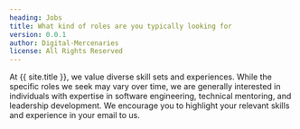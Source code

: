 ```yaml
---
heading: Jobs
title: What kind of roles are you typically looking for
version: 0.0.1
author: Digital-Mercenaries
license: All Rights Reserved
---
```



At {{ site.title }}, we value diverse skill sets and experiences.  While the
specific roles we seek may vary over time, we are generally interested in
individuals with expertise in software engineering, technical mentoring, and
leadership development.  We encourage you to highlight your relevant skills and
experience in your email to us.

